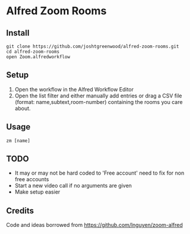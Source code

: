 # Alfred Zoom Rooms

## Install

```
git clone https://github.com/joshtgreenwood/alfred-zoom-rooms.git
cd alfred-zoom-rooms
open Zoom.alfredworkflow
```

## Setup
1. Open the workflow in the Alfred Workflow Editor
1. Open the list filter and either manually add entries or drag a CSV file (format: name,subtext,room-number) containing the rooms you care about.

## Usage

```
zm [name]
```

## TODO
* It may or may not be hard coded to 'Free account' need to fix for non free accounts
* Start a new video call if no arguments are given
* Make setup easier

## Credits
Code and ideas borrowed from https://github.com/lnguyen/zoom-alfred
